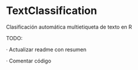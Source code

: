 # TextClassification
Clasificación automática multietiqueta de texto en R

TODO:

· Actualizar readme con resumen

· Comentar código
